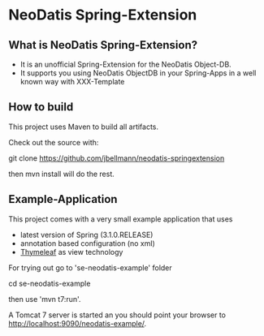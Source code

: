 # NeoDatis Spring-Extension
## What is NeoDatis Spring-Extension?

* It is an unofficial Spring-Extension for the NeoDatis Object-DB.
* It supports you using NeoDatis ObjectDB in your Spring-Apps in a well known way with XXX-Template

## How to build

This project uses Maven to build all artifacts.

Check out the source with:

git clone https://github.com/jbellmann/neodatis-springextension

then mvn install will do the rest.

## Example-Application

This project comes with a very small example application that uses

* latest version of Spring (3.1.0.RELEASE)
* annotation based configuration (no xml)
* [Thymeleaf](http://www.thymeleaf.org/) as view technology


For trying out go to 'se-neodatis-example' folder

cd se-neodatis-example

then use 'mvn t7:run'.

A Tomcat 7 server is started an you should point your browser to [http://localhost:9090/neodatis-example/](http://localhost:9090/neodatis-example/).
